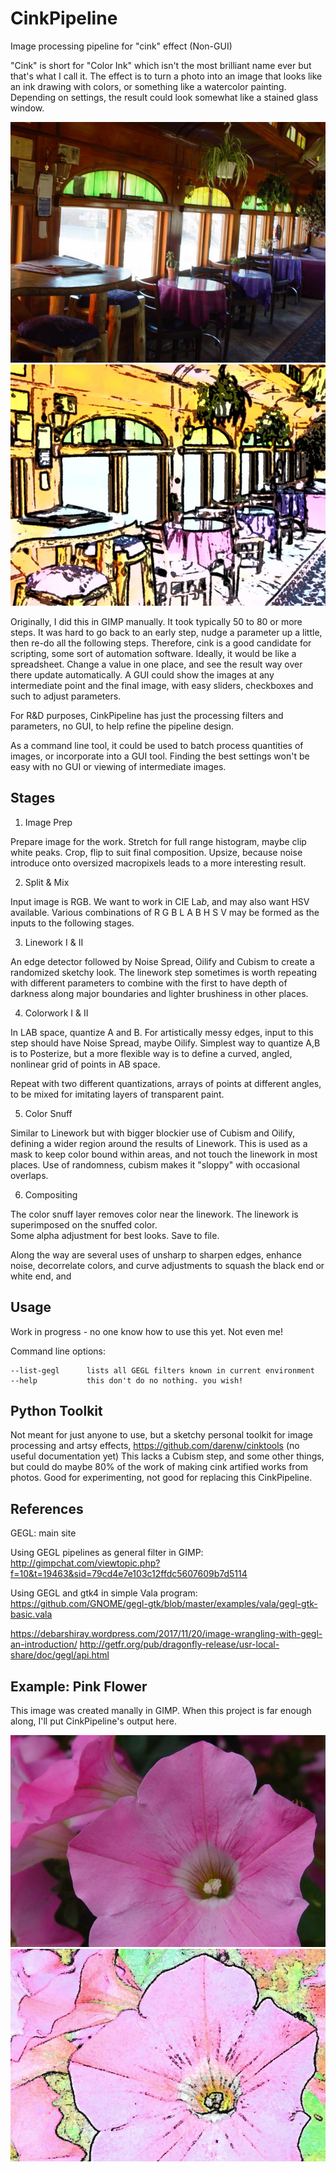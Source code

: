 # CinkPipeline

Image processing pipeline for "cink" effect (Non-GUI)

"Cink" is short for "Color Ink" which isn't the most brilliant name ever but that's what I call
it.  The effect is to turn a photo into an image that looks like an ink drawing with colors, or
something like a watercolor painting. Depending on settings, the result could look somewhat
like a stained glass window. 

![Original photograph](https://github.com/darenw/CinkPipeline/blob/main/images/NedTrainCafe465-original-smaller.jpg)
![Artified (manually in GIMP)](https://github.com/darenw/CinkPipeline/blob/main/images/NedTrainCafe465-simple-smaller.jpg)

Originally, I did this in GIMP manually. It took typically 50 to 80 or more steps. 
It was hard to go back to an early step, nudge a parameter up a little, then re-do all the 
following steps.  Therefore, cink is a good candidate for scripting, some sort of automation
software.  Ideally, it would be like a spreadsheet. Change a value in one place, and see the 
result way over there update automatically.  A GUI could show the images at any intermediate
point and the final image, with easy sliders, checkboxes and such to adjust parameters.

For R&D purposes, CinkPipeline has just the processing filters and parameters, no GUI, to
help refine the pipeline design. 

As a command line tool, it could be used to batch process quantities of images, or incorporate
into a GUI tool. Finding the best settings won't be easy with no GUI or viewing of intermediate
images.




## Stages

1. Image Prep

Prepare image for the work. Stretch for full range histogram, maybe clip white peaks.
Crop, flip to suit final composition. Upsize, because noise introduce onto oversized macropixels
leads to a more interesting result. 

2. Split & Mix

Input image is RGB. We want to work in CIE La*b*, and may also want HSV available. 
Various combinations of R G B L A B H S V may be formed as the inputs to the following stages.


3. Linework I & II

An edge detector followed by Noise Spread, Oilify and Cubism to create a randomized sketchy look.
The linework step sometimes is worth repeating with different parameters to combine with the 
first to have depth of darkness along major boundaries and lighter brushiness in other places.


4. Colorwork I & II

In LAB space,  quantize A and B.  For artistically messy edges, input to this step should have
Noise Spread, maybe Oilify.  Simplest way to quantize A,B is to Posterize, but a more flexible
way is to define a curved, angled, nonlinear grid of points in AB space.

Repeat with two different quantizations, arrays of points at different angles, to be mixed 
for imitating layers of transparent paint.  


5. Color Snuff 

Similar to Linework but with bigger blockier use of Cubism and Oilify, defining a wider region around
the results of Linework. This is used as a mask to keep color bound within areas, and not touch the 
linework in most places.  Use of randomness, cubism makes it "sloppy" with occasional overlaps. 


6. Compositing

The color snuff layer removes color near the linework. 
The linework is superimposed on the snuffed color.  
Some alpha adjustment for best looks. Save to file.


Along the way are several uses of unsharp to sharpen edges, enhance noise, decorrelate colors, 
and curve adjustments to squash the black end or white end, and


## Usage

Work in progress - no one know how to use this yet. Not even me!

Command line options:


    --list-gegl      lists all GEGL filters known in current environment
    --help           this don't do no nothing. you wish!  


## Python Toolkit

Not meant for just anyone to use, but a sketchy personal toolkit for image processing and artsy effects,
https://github.com/darenw/cinktools  (no useful documentation yet) 
This lacks a Cubism step, and some other things, but could do maybe 80% of the work of making
cink artified works from photos. Good for experimenting, not good for replacing this CinkPipeline.


## References

GEGL:  main site 

Using GEGL pipelines as general filter in GIMP:
 http://gimpchat.com/viewtopic.php?f=10&t=19463&sid=79cd4e7e103c12ffdc5607609b7d5114 

Using GEGL and gtk4 in simple Vala program: https://github.com/GNOME/gegl-gtk/blob/master/examples/vala/gegl-gtk-basic.vala 

https://debarshiray.wordpress.com/2017/11/20/image-wrangling-with-gegl-an-introduction/
http://getfr.org/pub/dragonfly-release/usr-local-share/doc/gegl/api.html

## Example: Pink Flower

This image was created manally in GIMP. 
When this project is far enough along, I'll put CinkPipeline's output here.

![Original photograph](https://github.com/darenw/CinkPipeline/blob/main/images/PinkFlower_Xshow_photo.jpg)
![Artified (manual)](https://github.com/darenw/CinkPipeline/blob/main/images/PinkFlower_Xshow_artified.jpg)





